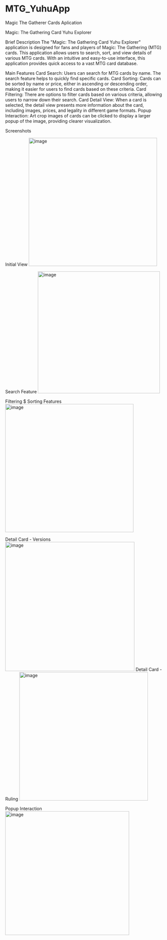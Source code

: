 # MTG_YuhuApp
Magic The Gatherer Cards Aplication

Magic: The Gathering Card Yuhu Explorer

Brief Description
The "Magic: The Gathering Card Yuhu Explorer" application is designed for fans and players of Magic: The Gathering (MTG) cards. This application allows users to search, sort, and view details of various MTG cards. With an intuitive and easy-to-use interface, this application provides quick access to a vast MTG card database.

Main Features
Card Search: Users can search for MTG cards by name. The search feature helps to quickly find specific cards.
Card Sorting: Cards can be sorted by name or price, either in ascending or descending order, making it easier for users to find cards based on these criteria.
Card Filtering: There are options to filter cards based on various criteria, allowing users to narrow down their search.
Card Detail View: When a card is selected, the detail view presents more information about the card, including images, prices, and legality in different game formats.
Popup Interaction: Art crop images of cards can be clicked to display a larger popup of the image, providing clearer visualization.


Screenshots

Initial View
<img width="409" alt="image" src="https://github.com/JeffriLieca/MTG_YuhuApp/assets/95264893/c03e81d0-6022-44c9-b4c1-aedd92056405">

Search Feature
<img width="389" alt="image" src="https://github.com/JeffriLieca/MTG_YuhuApp/assets/95264893/c0ba5343-4628-4e3b-be66-1b74dce57328">

Filtering $ Sorting Features
<img width="409" alt="image" src="https://github.com/JeffriLieca/MTG_YuhuApp/assets/95264893/dc3956d5-1abe-4bfb-95a1-9ecc894326ff">

Detail Card - Versions
<img width="412" alt="image" src="https://github.com/JeffriLieca/MTG_YuhuApp/assets/95264893/9d9682cb-eca8-4873-a454-db12a0e91f1c">
Detail Card - Ruling
<img width="410" alt="image" src="https://github.com/JeffriLieca/MTG_YuhuApp/assets/95264893/5ca7d1e3-af94-4935-bb77-b8eb8eba2c9a">

Popup Interaction
<img width="395" alt="image" src="https://github.com/JeffriLieca/MTG_YuhuApp/assets/95264893/4cff19c6-b4d9-49a7-bdbb-f6313a3f80f1">


